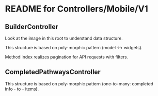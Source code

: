 # README for Controllers/Mobile/V1

## BuilderController

Look at the image in this root to understand data structure.

This structure is based on poly-morphic pattern (model <-> widgets).

Method index realizes pagination for API requests with filters.

## CompletedPathwaysController

This structure is based on poly-morphic pattern (one-to-many: completed info - to - items).

